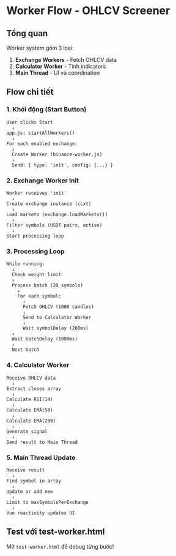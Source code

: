 # Worker Flow - OHLCV Screener

## Tổng quan

Worker system gồm 3 loại:
1. **Exchange Workers** - Fetch OHLCV data
2. **Calculator Worker** - Tính indicators
3. **Main Thread** - UI và coordination

## Flow chi tiết

### 1. Khởi động (Start Button)

```
User clicks Start
  ↓
app.js: startAllWorkers()
  ↓
For each enabled exchange:
  ↓
  Create Worker (binance-worker.js)
  ↓
  Send: { type: 'init', config: {...} }
```

### 2. Exchange Worker Init

```
Worker receives 'init'
  ↓
Create exchange instance (ccxt)
  ↓
Load markets (exchange.loadMarkets())
  ↓
Filter symbols (USDT pairs, active)
  ↓
Start processing loop
```

### 3. Processing Loop

```
While running:
  ↓
  Check weight limit
  ↓
  Process batch (20 symbols)
    ↓
    For each symbol:
      ↓
      Fetch OHLCV (1000 candles)
      ↓
      Send to Calculator Worker
      ↓
      Wait symbolDelay (200ms)
  ↓
  Wait batchDelay (1000ms)
  ↓
  Next batch
```

### 4. Calculator Worker

```
Receive OHLCV data
  ↓
Extract closes array
  ↓
Calculate RSI(14)
  ↓
Calculate EMA(50)
  ↓
Calculate EMA(200)
  ↓
Generate signal
  ↓
Send result to Main Thread
```

### 5. Main Thread Update

```
Receive result
  ↓
Find symbol in array
  ↓
Update or add new
  ↓
Limit to maxSymbolsPerExchange
  ↓
Vue reactivity updates UI
```

## Test với test-worker.html

Mở `test-worker.html` để debug từng bước!
